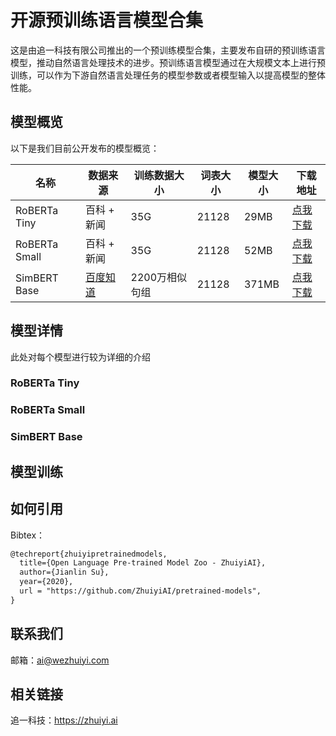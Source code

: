 # 开源预训练语言模型合集

这是由追一科技有限公司推出的一个预训练模型合集，主要发布自研的预训练语言模型，推动自然语言处理技术的进步。预训练语言模型通过在大规模文本上进行预训练，可以作为下游自然语言处理任务的模型参数或者模型输入以提高模型的整体性能。

## 模型概览

以下是我们目前公开发布的模型概览：

| 名称           | 数据来源     | 训练数据大小 | 词表大小 | 模型大小 | 下载地址 |
| ------------  | ----------- | -----------| -------- | -------- | -------- |
| RoBERTa Tiny  | 百科 + 新闻  |     35G    | 21128    | 29MB | [点我下载](https://zhuiyi.ai) |
| RoBERTa Small | 百科 + 新闻  |     35G    | 21128  | 52MB  | [点我下载](https://zhuiyi.ai) |
| SimBERT Base  | [百度知道](http://zhidao.baidu.com/) | 2200万相似句组 | 21128  | 371MB  | [点我下载](https://zhuiyi.ai) |

## 模型详情

此处对每个模型进行较为详细的介绍

### RoBERTa Tiny

### RoBERTa Small

### SimBERT Base

## 模型训练

## 如何引用

Bibtex：

```tex
@techreport{zhuiyipretrainedmodels,
  title={Open Language Pre-trained Model Zoo - ZhuiyiAI},
  author={Jianlin Su},
  year={2020},
  url = "https://github.com/ZhuiyiAI/pretrained-models",
}
```

## 联系我们

邮箱：ai@wezhuiyi.com

## 相关链接

追一科技：https://zhuiyi.ai
